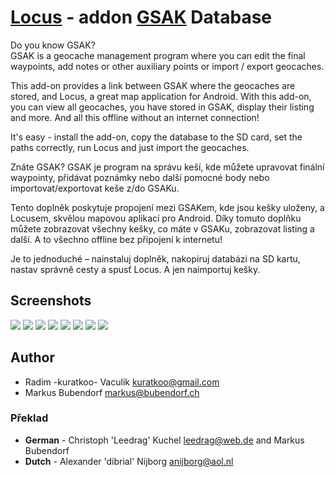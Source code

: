 # [Locus](https://www.locusmap.app/) - addon [GSAK](https://gsak.net/index.php) Database

Do you know GSAK?  
GSAK is a geocache management program where you can edit the final waypoints,
add notes or other auxiliary points or import / export geocaches.

This add-on provides a link between GSAK where the geocaches are stored,
and Locus, a great map application for Android. With this add-on, you can view all geocaches,
you have stored in GSAK, display their listing and more. 
And all this offline without an internet connection!

It's easy - install the add-on, copy the database to the SD card,
set the paths correctly, run Locus and just import the geocaches.


Znáte GSAK? GSAK je program na správu keší, kde můžete upravovat finální waypointy, 
přidávat poznámky nebo další pomocné body nebo importovat/exportovat keše z/do GSAKu.

Tento doplněk poskytuje propojení mezi GSAKem, kde jsou kešky uloženy, 
a Locusem, skvělou mapovou aplikací pro Android. Díky tomuto doplňku můžete zobrazovat všechny kešky, 
co máte v GSAKu, zobrazovat listing a další. A to všechno offline bez připojení k internetu!

Je to jednoduché – nainstaluj doplněk, nakopíruj databázi na SD kartu, 
nastav správně cesty a spusť Locus. A jen naimportuj kešky.

## Screenshots
[![](http://i.imgur.com/wDRbp.png)](http://i.imgur.com/RhLMs.png)
[![](http://i.imgur.com/20iA6.png)](http://i.imgur.com/f1PU6.png)
[![](http://i.imgur.com/HY2G7.png)](http://i.imgur.com/gRxiW.png)
[![](http://i.imgur.com/7vNe9.png)](http://i.imgur.com/eyppO.png)
[![](http://i.imgur.com/fzfBA.png)](http://i.imgur.com/gq5g8.png)
[![](http://i.imgur.com/SoELb.png)](http://i.imgur.com/T69go.png)
[![](http://i.imgur.com/GPT0L.png)](http://i.imgur.com/yquTP.png)
[![](http://i.imgur.com/MGaZZ.png)](http://i.imgur.com/QRD46.png)

## Author

* Radim -kuratkoo- Vaculik kuratkoo@gmail.com
* Markus Bubendorf markus@bubendorf.ch

### Překlad

* **German** - Christoph 'Leedrag' Kuchel leedrag@web.de and Markus Bubendorf
* **Dutch** - Alexander 'dibrial' Nijborg anijborg@aol.nl
